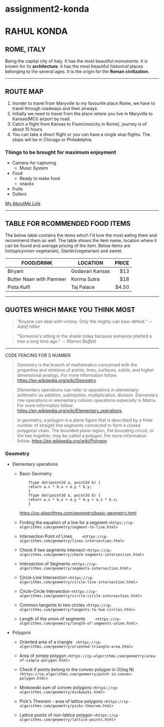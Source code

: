 # assignment2-konda
# RAHUL KONDA
## ROME, ITALY

 Being the capital city of Italy. It has the most beautiful monuments. It is known for its **architecture**. It has the most beautiful *historical* places belonging to the several ages. It is the origin for the **Roman civilization**.

 ---
## ROUTE MAP
1. Inorder to travel from Maryville to my favourite place Rome, we have to travel through roadways and then airways.
2. Initially we need to travel from the place where you live in Maryville to Kansas(MCI) airport by road.
3. Catch a flight from Kansas to Fiumicino(city in Rome), journey is of about 15 hours.
4. You can take a direct flight or you can have a single stop flights. The stops will be in Chicago or Philadelphia.

### Things to be brought for maximum enjoyment
* Camera-for capturing
    * Music System
* Food
    * Ready to make food
    * snacks
* fruits
* Dollers


[My AboutMe Link](https://github.com/rahulkonda96/assignment2-konda/blob/main/AboutMe.md)

---
## TABLE FOR RCOMMENDED FOOD ITEMS
The below table contains the items which I'd love the most eating them and recommend them as well. The table shows the item name, location where it can be found and average pricing of the item. Below items are hot(spicyvnon-vegetarian), Starter(vegetarian) and sweet.

| FOOD/DRINK | LOCATION | PRICE |
| --- | --- | ---: |
| Biryani | Godavari Kansas | $13 |
| Butter Naan with Panneer | Korma Sutra | $18 |
| Pista Kulfi | Taj Palace | $4.50 |

---
## QUOTES WHICH MAKE YOU THINK MOST
>“Anyone can deal with victory. Only the mighty can bear defeat.” -- *Adolf Hitler*

>"Someone's sitting in the shade today because someone planted a tree a long time ago." -- *Warren Buffett*

---
CODE FENCING FOR S NUMBER
>Geometry is the branch of mathematics concerned with the properties and relations of points, lines, surfaces, solids, and higher dimensional analogs. For more information follow:
<https://en.wikipedia.org/wiki/Geometry>

>Elementary operations can refer to operations in elementary arithmetic as addition, subtraction, multiplication, division. Elementary row operations or elementary column operations especially in Matrix. For more information follow:
<https://en.wikipedia.org/wiki/Elementary_operations>

>In geometry, a polygon is a plane figure that is described by a finite number of straight line segments connected to form a closed polygonal chain. The bounded plane region, the bounding circuit, or the two together, may be called a polygon. For more information follow:
<https://en.wikipedia.org/wiki/Polygon>

### Geometry

   * Elementary operations
    
        * Basic Geometry 
            ```
                ftype dot(point2d a, point2d b) {
                return a.x * b.x + a.y * b.y;
                }
                ftype dot(point3d a, point3d b) {
                return a.x * b.x + a.y * b.y + a.z * b.z;
                }
             ```
             <https://cp-algorithms.com/geometry/basic-geometry.html>

    
        * Finding the equation of a line for a segment
    ```
        <https://cp-algorithms.com/geometry/segment-to-line.html>
    ```
        * Intersection Point of Lines
    ```    
        <https://cp-algorithms.com/geometry/lines-intersection.html>
    ```
        * Check if two segments intersect
    ```
        <https://cp-algorithms.com/geometry/check-segments-intersection.html>
    ```
        * Intersection of Segments
    ```
        <https://cp-algorithms.com/geometry/segments-intersection.html>
    ```
        * Circle-Line Intersection
    ```
        <https://cp-algorithms.com/geometry/circle-line-intersection.html>
    ```
        * Circle-Circle Intersection
    ```
        <https://cp-algorithms.com/geometry/circle-circle-intersection.html>
    ```
        * Common tangents to two circles
    ```
        <https://cp-algorithms.com/geometry/tangents-to-two-circles.html>
    ```
        * Length of the union of segments
    ```    
        <https://cp-algorithms.com/geometry/length-of-segments-union.html>
    ```
   * Polygons

        * Oriented area of a triangle
    ``` 
        <https://cp-algorithms.com/geometry/oriented-triangle-area.html>
    ```

        * Area of simple polygon
    ```
        <https://cp-algorithms.com/geometry/area-of-simple-polygon.html>
    ```
        * Check if points belong to the convex polygon in O(log N)
    ```
        <https://cp-algorithms.com/geometry/point-in-convex-polygon.html>
    ```
        * Minkowski sum of convex polygons
    ```
        <https://cp-algorithms.com/geometry/minkowski.html>
    ```
        * Pick's Theorem - area of lattice polygons
    ```
        <https://cp-algorithms.com/geometry/picks-theorem.html>
    ```
        * Lattice points of non-lattice polygon
    ```
        <https://cp-algorithms.com/geometry/lattice-points.html>
    ```
  